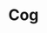 ---
title: Cog
tags:
icon: cog
svg: '<svg xmlns="http://www.w3.org/2000/svg" width="24" height="24" fill="none" viewBox="0 0 24 24" stroke-width="1.5" stroke-linecap="round" stroke-linejoin="round" stroke="currentColor"><path stroke-miterlimit="1" d="M10.215 4.35a.944.944 0 0 1 .94-.85h1.69c.486 0 .892.368.94.85l.031.314a7.51 7.51 0 0 1 2.086.865l.245-.2a.944.944 0 0 1 1.266.063l1.195 1.195c.343.343.37.89.063 1.266l-.2.245c.387.64.681 1.34.865 2.086l.314.031c.482.048.85.454.85.94v1.69a.944.944 0 0 1-.85.94l-.314.031a7.508 7.508 0 0 1-.865 2.086l.2.245a.944.944 0 0 1-.063 1.266l-1.195 1.195a.945.945 0 0 1-1.266.063l-.245-.2c-.64.387-1.34.681-2.086.865l-.031.314a.944.944 0 0 1-.94.85h-1.69a.944.944 0 0 1-.94-.85l-.031-.314a7.511 7.511 0 0 1-2.086-.865l-.245.2a.944.944 0 0 1-1.266-.063l-1.195-1.195a.944.944 0 0 1-.063-1.266l.2-.245a7.51 7.51 0 0 1-.865-2.086l-.314-.031a.944.944 0 0 1-.85-.94v-1.69c0-.486.368-.892.85-.94l.314-.031a7.51 7.51 0 0 1 .865-2.086l-.2-.245a.944.944 0 0 1 .063-1.266l1.195-1.195a.944.944 0 0 1 1.266-.063l.245.2a7.51 7.51 0 0 1 2.086-.865l.031-.314Z"/><circle cx="2.5" cy="2.5" r="2.5" stroke-miterlimit="1" transform="matrix(1 0 0 -1 9.5 14.5)"/></svg>'
---